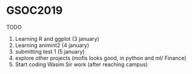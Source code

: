 # GSOC2019
TODO
1. Learning R and ggplot (3 january)
2. Learning animint2 (4 january)
3. submitting test 1 (5 january)
4. explore other projects (mofis looks good, in python and ml/ Finance)
5. Start coding Wasim Sir work (after reaching campus)
